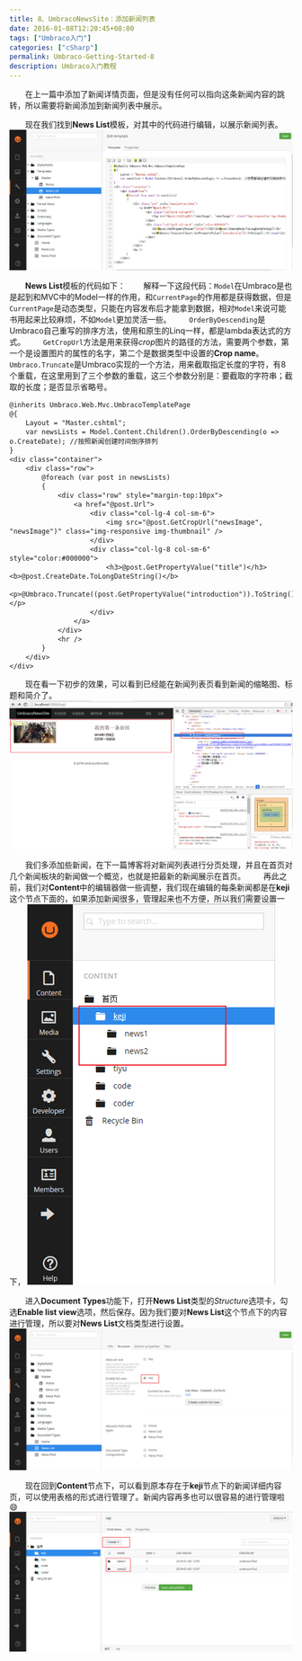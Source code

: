 ```yaml
---
title: 8、UmbracoNewsSite：添加新闻列表
date: 2016-01-08T12:20:45+08:00
tags: ["Umbraco入门"]
categories: ["cSharp"]
permalink: Umbraco-Getting-Started-8
description: Umbraco入门教程
---
```

　　在上一篇中添加了新闻详情页面，但是没有任何可以指向这条新闻内容的跳转，所以需要将新闻添加到新闻列表中展示。

　　现在我们找到**News List**模板，对其中的代码进行编辑，以展示新闻列表。<!--more-->
![](/image/umbraco/backoffice49.png)

　　**News List**模板的代码如下：
　　解释一下这段代码：`Model`在Umbraco是也是起到和MVC中的Model一样的作用，和`CurrentPage`的作用都是获得数据，但是`CurrentPage`是动态类型，只能在内容发布后才能拿到数据，相对`Model`来说可能书用起来比较麻烦，不如`Model`更加灵活一些。
　　`OrderByDescending`是Umbraco自己重写的排序方法，使用和原生的Linq一样，都是lambda表达式的方式。
　　`GetCropUrl`方法是用来获得*crop*图片的路径的方法，需要两个参数，第一个是设置图片的属性的名字，第二个是数据类型中设置的**Crop name**。
　　`Umbraco.Truncate`是Umbraco实现的一个方法，用来截取指定长度的字符，有8个重载，在这里用到了三个参数的重载，这三个参数分别是：要截取的字符串；截取的长度；是否显示省略号。
```
@inherits Umbraco.Web.Mvc.UmbracoTemplatePage
@{
    Layout = "Master.cshtml";
    var newsLists = Model.Content.Children().OrderByDescending(o => o.CreateDate); //按照新闻创建时间倒序排列
}
<div class="container">
    <div class="row">
        @foreach (var post in newsLists)
        {
            <div class="row" style="margin-top:10px">
                <a href="@post.Url">
                    <div class="col-lg-4 col-sm-6">
                        <img src="@post.GetCropUrl("newsImage", "newsImage")" class="img-responsive img-thumbnail" />
                    </div>
                    <div class="col-lg-8 col-sm-6" style="color:#000000">
                        <h3>@post.GetPropertyValue("title")</h3><b>@post.CreateDate.ToLongDateString()</b>
                        <p>@Umbraco.Truncate((post.GetPropertyValue("introduction")).ToString(),150,true)</p>
                    </div>
                </a>
            </div>
            <hr />
        }
    </div>
</div>
```

　　现在看一下初步的效果，可以看到已经能在新闻列表页看到新闻的缩略图、标题和简介了。
![](/image/umbraco/backoffice50.png)

　　我们多添加些新闻，在下一篇博客将对新闻列表进行分页处理，并且在首页对几个新闻板块的新闻做一个概览，也就是把最新的新闻展示在首页。
　　再此之前，我们对**Content**中的编辑器做一些调整，我们现在编辑的每条新闻都是在**keji**这个节点下面的，如果添加新闻很多，管理起来也不方便，所以我们需要设置一下，
![](/image/umbraco/backoffice51.png)

　　进入**Document Types**功能下，打开**News List**类型的*Structure*选项卡，勾选**Enable list view**选项，然后保存。因为我们要对**News List**这个节点下的内容进行管理，所以要对**News List**文档类型进行设置。
![](/image/umbraco/backoffice52.png)

　　现在回到**Content**节点下，可以看到原本存在于**keji**节点下的新闻详细内容页，可以使用表格的形式进行管理了。新闻内容再多也可以很容易的进行管理啦😄
![](/image/umbraco/backoffice53.png)
